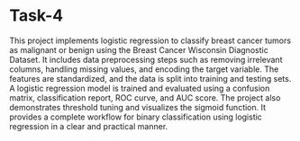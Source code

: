 # Task-4
This project implements logistic regression to classify breast cancer tumors as malignant or benign using the Breast Cancer Wisconsin Diagnostic Dataset. It includes data preprocessing steps such as removing irrelevant columns, handling missing values, and encoding the target variable. The features are standardized, and the data is split into training and testing sets. A logistic regression model is trained and evaluated using a confusion matrix, classification report, ROC curve, and AUC score. The project also demonstrates threshold tuning and visualizes the sigmoid function. It provides a complete workflow for binary classification using logistic regression in a clear and practical manner.
